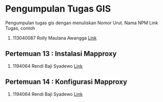 # Pengumpulan Tugas GIS
Pengumpulan tugas gis dengan menuliskan
Nomor Urut. Nama NPM Link Tugas, contoh
1. 113040087 Rolly Maulana Awangga [Link](https://kampus.awangga.net/)

## Pertemuan 13 : Instalasi Mapproxy
1. 1194064 Rendi Baji Syadewo [Link](https://youtu.be/aPxpqSx2bpU)


## Pertemuan 14 : Konfigurasi Mapproxy
1. 1194064 Rendi Baji Syadewo [Link](https://youtu.be/aPxpqSx2bpU)
